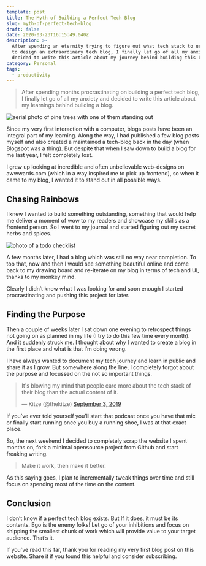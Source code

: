 ```yaml
---
template: post
title: The Myth of Building a Perfect Tech Blog
slug: myth-of-perfect-tech-blog
draft: false
date: 2020-03-23T16:15:49.040Z
description: >-
  After spending an eternity trying to figure out what tech stack to use and how
  to design an extraordinary tech blog, I finally let go of all my anxiety and
  decided to write this article about my journey behind building this blog.
category: Personal
tags:
  - productivity
---
```

> After spending months procrastinating on building a perfect tech blog, I finally let go of all my anxiety and decided to write this article about my learnings behind building a blog.

![aerial photo of pine trees with one of them standing out](/media/UV5aY8N73dA.png "Autumn loading - Photograph by @ralics on Unsplash")

Since my very first interaction with a computer, blogs posts have been an integral part of my learning. Along the way, I had published a few blog posts myself and also created a maintained a tech-blog back in the day (when Blogspot was a thing). But despite that when I saw down to build a blog for me last year, I felt completely lost.

I grew up looking at incredible and often unbelievable web-designs on awwwards.com (which in a way inspired me to pick up frontend), so when it came to my blog, I wanted it to stand out in all possible ways.

## Chasing Rainbows

I knew I wanted to build something outstanding, something that would help me deliver a moment of wow to my readers and showcase my skills as a frontend person. So I went to my journal and started figuring out my secret herbs and spices.

![photo of a todo checklist](/media/things-to-do-siwalik.jpg "A checklist from my journal")

A few months later, I had a blog which was still no way near completion. To top that, now and then I would see something beautiful online and come back to my drawing board and re-iterate on my blog in terms of tech and UI, thanks to my monkey mind.

Clearly I didn’t know what I was looking for and soon enough I started procrastinating and pushing this project for later.

## Finding the Purpose

Then a couple of weeks later I sat down one evening to retrospect things not going on as planned in my life (I try to do this few time every month). And it suddenly struck me. I thought about why I wanted to create a blog in the first place and what is that I’m doing wrong.

I have always wanted to document my tech journey and learn in public and share it as I grow. But somewhere along the line, I completely forgot about the purpose and focussed on the not so important things.

<blockquote class="twitter-tweet" data-theme="dark"><p lang="en" dir="ltr">It&#39;s blowing my mind that people care more about the tech stack of their blog than the actual content of it.</p>&mdash; Kitze (@thekitze) <a href="https://twitter.com/thekitze/status/1168929106613997569?ref_src=twsrc%5Etfw">September 3, 2019</a></blockquote>

If you’ve ever told yourself you’ll start that podcast once you have that mic or finally start running once you buy a running shoe, I was at that exact place.

So, the next weekend I decided to completely scrap the website I spent months on, fork a minimal opensource project from Github and start freaking writing.

> Make it work, then make it better.

As this saying goes, I plan to incrementally tweak things over time and still focus on spending most of the time on the content.

## Conclusion

I don’t know if a perfect tech blog exists. But If it does, it must be its contents. Ego is the enemy folks! Let go of your inhibitions and focus on shipping the smallest chunk of work which will provide value to your target audience. That’s it.

If you’ve read this far, thank you for reading my very first blog post on this website. Share it if you found this helpful and consider subscribing.
